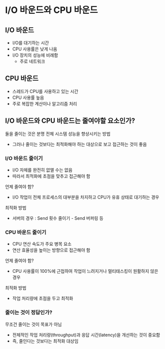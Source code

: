 # I/O 바운드와 CPU 바운드
## I/O 바운드
* I/O를 대기하는 시간
* CPU 사용률은 낮게 나옴
* I/O 장치의 성능에 비례함
    * 주로 네트워크

## CPU 바운드
* 스레드가 CPU를 사용하고 있는 시간
* CPU 사용률 높음
* 주로 복잡한 계산이나 알고리즘 처리

## I/O 바운드와 CPU 바운드는 줄여야할 요소인가?
둘을 줄이는 것은 분명 전체 시스템 성능을 향상시키는 방법
* 그러나 줄이는 것보다는 최적화해야 하는 대상으로 보고 접근하는 것이 좋음

### I/O 바운드 줄이기
* I/O 자체를 완전히 없앨 수는 없음
* 따라서 최적화에 초점을 맞추고 접근해야 함

언제 줄여야 함?
* I/O 작업이 전체 프로세스의 대부분을 차지하고 CPU가 유휴 상태로 대기하는 경우

최적화 방법
* 서버의 경우 : Send 횟수 줄이기 - Send 버퍼링 등

### CPU 바운드 줄이기
* CPU 연산 속도가 주요 병목 요소
* 연산 효율성을 높이는 방향으로 접근해야 함

언제 줄여야 함?
* CPU 사용률이 100%에 근접하여 작업이 느려지거나 멀티태스킹이 원활하지 않은 경우

최적화 방법
* 작업 처리량에 초점을 두고 최적화

### 줄이는 것이 정답인가?
무조건 줄이는 것이 목표가 아님
* 전체적인 작업 처리량(throughput)과 응답 시간(latency)을 개선하는 것이 중요함
* 즉, 줄인다는 것보다는 최적화 대상임